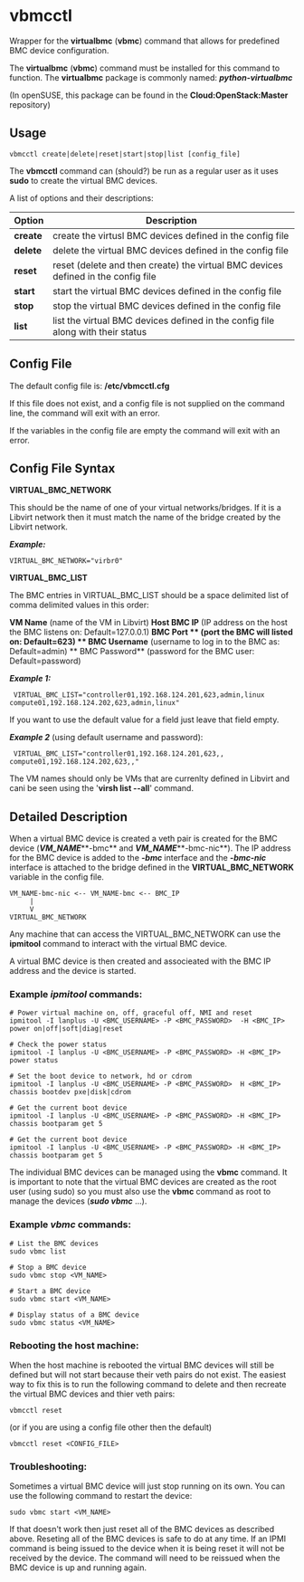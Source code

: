 # vbmcctl
Wrapper for the **virtualbmc** (**vbmc**) command that allows for predefined BMC device configuration.

The **virtualbmc** (**vbmc**) command must be installed for this command to function. The **virtualbmc** package is commonly named: ***python-virtualbmc*** 

(In openSUSE, this package can be found in the **Cloud:OpenStack:Master** repository)


## Usage
```
vbmcctl create|delete|reset|start|stop|list [config_file]
```
The **vbmcctl** command can (should?) be run as a regular user as it uses **sudo** to create the virtual BMC devices.

A list of options and their descriptions:

Option | Description
------------ | -------------
**create** |		create the virtusl BMC devices defined in the config file
**delete** |		delete the virtual BMC devices defined in the config file
**reset** |	reset (delete and then create) the virtual BMC devices defined in the config file
**start** |	start the virtual BMC devices defined in the config file
**stop** |	stop the virtual BMC devices defined in the config file
**list** |		list the virtual BMC devices defined in the config file along with their status

## Config File
The default config file is: **/etc/vbmcctl.cfg**

If this file does not exist, and a config file is not supplied on the command line, the command will exit with an error.

If the variables in the config file are empty the command will exit with an error.

## Config File Syntax

**VIRTUAL_BMC_NETWORK**

This should be the name of one of your virtual networks/bridges. If it is a Libvirt network then it must match the name of the bridge created by the Libvirt network.

***Example:***

	VIRTUAL_BMC_NETWORK="virbr0"
	

**VIRTUAL_BMC_LIST**

The BMC entries in VIRTUAL_BMC_LIST should be a space delimited list of comma delimited values in this order: 

 **VM Name**  (name of the VM in Libvirt)
 **Host BMC IP**  (IP address on the host the BMC listens on: Default=127.0.0.1)
 **BMC Port ** (port the BMC will listed on: Default=623)
** BMC Username**  (username to log in to the BMC as: Default=admin)
** BMC Password**  (password for the BMC user: Default=password)

***Example 1:***
 
	 VIRTUAL_BMC_LIST="controller01,192.168.124.201,623,admin,linux compute01,192.168.124.202,623,admin,linux"

If you want to use the default value for a field just leave that field empty.

***Example 2*** (using default username and password):

	 VIRTUAL_BMC_LIST="controller01,192.168.124.201,623,, compute01,192.168.124.202,623,,"

The VM names should only be VMs that are currenlty defined in Libvirt and cani be seen using the '**virsh list --all**' command.

## Detailed Description
When a virtual BMC device is created a veth pair is created for the BMC device (***VM_NAME*****-bmc** and ***VM_NAME*****-bmc-nic**). The IP address for the BMC device is added to the ***-bmc*** interface and the ***-bmc-nic*** interface is attached to the bridge defined in the **VIRTUAL_BMC_NETWORK** variable in the config file.

```
VM_NAME-bmc-nic <-- VM_NAME-bmc <-- BMC_IP
     |
     V
VIRTUAL_BMC_NETWORK
```
Any machine that can access the VIRTUAL_BMC_NETWORK can use the **ipmitool** command to interact with the virtual BMC device.

A virtual BMC device is then created and associeated with the BMC IP address and the device is started.

### Example *ipmitool* commands:
```
# Power virtual machine on, off, graceful off, NMI and reset
ipmitool -I lanplus -U <BMC_USERNAME> -P <BMC_PASSWORD>  -H <BMC_IP> power on|off|soft|diag|reset

# Check the power status
ipmitool -I lanplus -U <BMC_USERNAME> -P <BMC_PASSWORD> -H <BMC_IP> power status

# Set the boot device to network, hd or cdrom
ipmitool -I lanplus -U <BMC_USERNAME> -P <BMC_PASSWORD>  H <BMC_IP> chassis bootdev pxe|disk|cdrom

# Get the current boot device
ipmitool -I lanplus -U <BMC_USERNAME> -P <BMC_PASSWORD> -H <BMC_IP> chassis bootparam get 5

# Get the current boot device
ipmitool -I lanplus -U <BMC_USERNAME> -P <BMC_PASSWORD> -H <BMC_IP> chassis bootparam get 5
```

The individual BMC devices can be managed using the **vbmc** command. It is important to note that the virtual BMC devices are created as the root user (using sudo) so you must also use the **vbmc** command as root to manage the devices (***sudo vbmc*** ...).

### Example *vbmc* commands:
```
# List the BMC devices
sudo vbmc list

# Stop a BMC device
sudo vbmc stop <VM_NAME>

# Start a BMC device
sudo vbmc start <VM_NAME>

# Display status of a BMC device
sudo vbmc status <VM_NAME>
```

### Rebooting the host machine:
When the host machine is rebooted the virtual BMC devices will still be defined but will not start because their veth pairs do not exist. The easiest way to fix this is to run the following command to delete and then recreate the virtual BMC devices and thier veth pairs:
```
vbmcctl reset
```
(or if you are using a config file other then the default)
```
vbmcctl reset <CONFIG_FILE>
```

### Troubleshooting:
Sometimes a virtual BMC device will just stop running on its own. You can use the following command to restart the device:
```
sudo vbmc start <VM_NAME>
```
If that doesn't work then just reset all of the BMC devices as described above. Reseting all of the BMC devices is safe to do at any time. If an IPMI command is being issued to the device when it is being reset it will not be received by the device. The command will need to be reissued when the BMC device is up and running again.